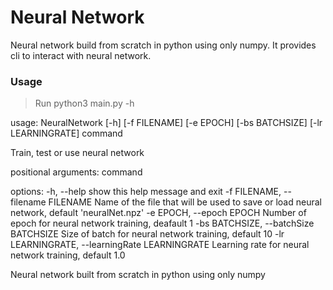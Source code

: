 # Neural Network

Neural network build from scratch in python using only numpy. It provides cli to interact with neural network.

### Usage

> Run python3 main.py -h

usage: NeuralNetwork [-h] [-f FILENAME] [-e EPOCH] [-bs BATCHSIZE] [-lr LEARNINGRATE] command

Train, test or use neural network

positional arguments:
command

options:
-h, --help show this help message and exit
-f FILENAME, --filename FILENAME
Name of the file that will be used to save or load neural network, default
'neuralNet.npz'
-e EPOCH, --epoch EPOCH
Number of epoch for neural network training, deafault 1
-bs BATCHSIZE, --batchSize BATCHSIZE
Size of batch for neural network training, default 10
-lr LEARNINGRATE, --learningRate LEARNINGRATE
Learning rate for neural network training, default 1.0

Neural network built from scratch in python using only numpy
